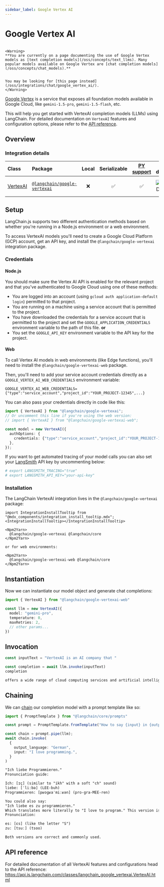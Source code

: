 ```yaml
---
sidebar_label: Google Vertex AI
---
```


# Google Vertex AI

```{=mdx}

<Warning>
**You are currently on a page documenting the use of Google Vertex models as [text completion models](/oss/concepts/text_llms). Many popular models available on Google Vertex are [chat completion models](/oss/concepts/chat_models).**


You may be looking for [this page instead](/oss/integrations/chat/google_vertex_ai/).
</Warning>

```
[Google Vertex](https://cloud.google.com/vertex-ai) is a service that exposes all foundation models available in Google Cloud, like `gemini-1.5-pro`, `gemini-1.5-flash`, etc.

This will help you get started with VertexAI completion models (LLMs) using LangChain. For detailed documentation on `VertexAI` features and configuration options, please refer to the [API reference](https://api.js.langchain.com/classes/langchain_google_vertexai.VertexAI.html).

## Overview

### Integration details

| Class | Package | Local | Serializable | [PY support](https://python.langchain.com/docs/integrations/llms/google_vertex_ai_palm) | Package downloads | Package latest |
| :--- | :--- | :---: | :---: |  :---: | :---: | :---: |
| [VertexAI](https://api.js.langchain.com/classes/langchain_google_vertexai.VertexAI.html) | [`@langchain/google-vertexai`](https://www.npmjs.com/package/@langchain/google-vertexai) | ❌ | ✅ | ✅ | ![NPM - Downloads](https://img.shields.io/npm/dm/@langchain/google-vertexai?style=flat-square&label=%20&) | ![NPM - Version](https://img.shields.io/npm/v/@langchain/google-vertexai?style=flat-square&label=%20&) |

## Setup

LangChain.js supports two different authentication methods based on whether
you're running in a Node.js environment or a web environment.

To access VertexAI models you'll need to create a Google Cloud Platform (GCP) account, get an API key, and install the `@langchain/google-vertexai` integration package.

### Credentials

#### Node.js

You should make sure the Vertex AI API is
enabled for the relevant project and that you've authenticated to
Google Cloud using one of these methods:

- You are logged into an account (using `gcloud auth application-default login`)
  permitted to that project.
- You are running on a machine using a service account that is permitted
  to the project.
- You have downloaded the credentials for a service account that is permitted
  to the project and set the `GOOGLE_APPLICATION_CREDENTIALS` environment
  variable to the path of this file.
  **or**
- You set the `GOOGLE_API_KEY` environment variable to the API key for the project.

#### Web

To call Vertex AI models in web environments (like Edge functions), you'll need to install
the `@langchain/google-vertexai-web` package.

Then, you'll need to add your service account credentials directly as a `GOOGLE_VERTEX_AI_WEB_CREDENTIALS` environment variable:

```
GOOGLE_VERTEX_AI_WEB_CREDENTIALS={"type":"service_account","project_id":"YOUR_PROJECT-12345",...}
```
You can also pass your credentials directly in code like this:

```typescript
import { VertexAI } from "@langchain/google-vertexai";
// Or uncomment this line if you're using the web version:
// import { VertexAI } from "@langchain/google-vertexai-web";

const model = new VertexAI({
  authOptions: {
    credentials: {"type":"service_account","project_id":"YOUR_PROJECT-12345",...},
  },
});
```
If you want to get automated tracing of your model calls you can also set your [LangSmith](https://docs.smith.langchain.com/) API key by uncommenting below:

```bash
# export LANGSMITH_TRACING="true"
# export LANGSMITH_API_KEY="your-api-key"
```
### Installation

The LangChain VertexAI integration lives in the `@langchain/google-vertexai` package:

```{=mdx}
import IntegrationInstallTooltip from "@mdx_components/integration_install_tooltip.mdx";
<IntegrationInstallTooltip></IntegrationInstallTooltip>

<Npm2Yarn>
  @langchain/google-vertexai @langchain/core
</Npm2Yarn>

or for web environments:

<Npm2Yarn>
  @langchain/google-vertexai-web @langchain/core
</Npm2Yarn>

```
## Instantiation

Now we can instantiate our model object and generate chat completions:


```typescript
import { VertexAI } from "@langchain/google-vertexai-web"

const llm = new VertexAI({
  model: "gemini-pro",
  temperature: 0,
  maxRetries: 2,
  // other params...
})
```
## Invocation


```typescript
const inputText = "VertexAI is an AI company that "

const completion = await llm.invoke(inputText)
completion
```
```txt
offers a wide range of cloud computing services and artificial intelligence solutions to businesses and developers worldwide.
```

## Chaining

We can [chain](/oss/how-to/sequence/) our completion model with a prompt template like so:


```typescript
import { PromptTemplate } from "@langchain/core/prompts"

const prompt = PromptTemplate.fromTemplate("How to say {input} in {output_language}:\n")

const chain = prompt.pipe(llm);
await chain.invoke(
  {
    output_language: "German",
    input: "I love programming.",
  }
)
```

```txt
"Ich liebe Programmieren."
Pronunciation guide:

Ich: [ɪç] (similar to "ikh" with a soft "ch" sound)
liebe: [ˈliːbə] (LEE-buh)
Programmieren: [pʁoɡʁaˈmiːʁən] (pro-gra-MEE-ren)

You could also say:
"Ich liebe es zu programmieren."
Which translates more literally to "I love to program." This version is a bit more formal or precise.
Pronunciation:

es: [ɛs] (like the letter "S")
zu: [tsuː] (tsoo)

Both versions are correct and commonly used.
```

## API reference

For detailed documentation of all VertexAI features and configurations head to the API reference: https://api.js.langchain.com/classes/langchain_google_vertexai.VertexAI.html
